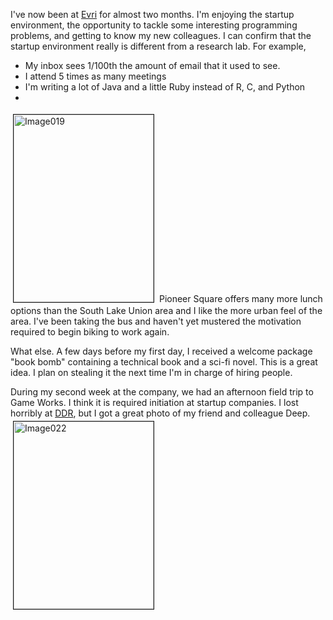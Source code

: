 I've now been at <a href="http://www.evri.com" title="Evri (formerly Hypertext Solutions)">Evri</a> for almost two months.  I'm enjoying the startup environment, the opportunity to tackle some interesting programming problems, and getting to know my new colleagues.
I can confirm that the startup environment really is different from a research lab.  For example,

<ul><li>My inbox sees 1/100th the amount of email that it used to see.</li><li>I attend 5 times as many meetings</li><li>I'm writing a lot of Java and a little Ruby instead of R, C, and Python</li><li></li></ul><img src="/uploads/2007/11/image019.jpg" height="300" width="224" border="1" hspace="4" vspace="4" alt="Image019" title="Image019" />
Pioneer Square offers many more lunch options than the South Lake Union area and I like the more urban feel of the area.  I've been taking the bus and haven't yet mustered the motivation required  to begin biking to work again.

What else.  A few days before my first day, I received a welcome package "book bomb" containing a technical book and a sci-fi novel.  This is a great idea.  I plan on stealing it the next time I'm in charge of hiring people.

During my second week at the company, we had an afternoon field trip to Game Works.  I think it is required initiation at startup companies.  I lost horribly at <a href="http://en.wikipedia.org/wiki/Dance_Dance_Revolution" title="Dance Dance Revolution (wikipedia)">DDR</a>, but I got a great photo of my friend and colleague Deep. 
<img src="/uploads/2007/11/image022.jpg" height="300" width="224" border="1" hspace="4" vspace="4" alt="Image022" title="Image022" />
